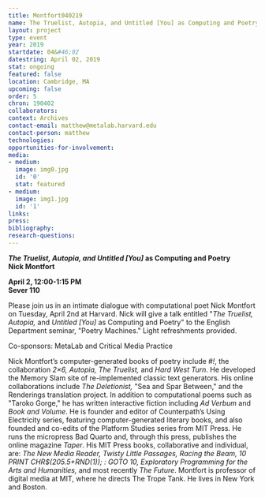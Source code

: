 ```yaml
---
title: Montfort040219
name: The Truelist, Autopia, and Untitled [You] as Computing and Poetry
layout: project
type: event
year: 2019
startdate: 04&#46;02
datestring: April 02, 2019
stat: ongoing
featured: false
location: Cambridge, MA
upcoming: false
order: 5
chron: 190402
collaborators: 
context: Archives
contact-email: matthew@metalab.harvard.edu
contact-person: matthew
technologies: 
opportunities-for-involvement: 
media:
- medium: 
  image: img0.jpg
  id: '0'
  stat: featured
- medium: 
  image: img1.jpg
  id: '1'
links: 
press: 
bibliography: 
research-questions: 
---
```


***The Truelist, Autopia, and Untitled [You]* as Computing and Poetry
<br />Nick Montfort**

**April 2, 12:00-1:15 PM<br />
Sever 110**

Please join us in an intimate dialogue with computational poet Nick Montfort on Tuesday, April 2nd at Harvard. Nick will give a talk entitled "*The Truelist, Autopia,* and *Untitled [You]* as Computing and Poetry" to the English Department seminar, "Poetry Machines." Light refreshments provided. 

Co-sponsors: MetaLab and Critical Media Practice 

Nick Montfort’s computer-generated books of poetry include *#!*, the collaboration *2×6, Autopia, The Truelist,* and *Hard West Turn*. He developed the Memory Slam site of re-implemented classic text generators. His online collaborations include *The Deletionist,* "Sea and Spar Between," and the Renderings translation project. In addition to computational poems such as "Taroko Gorge," he has written interactive fiction including *Ad Verbum* and *Book and Volume*. He is founder and editor of Counterpath’s Using Electricity series, featuring computer-generated literary books, and also founded and co-edits of the Platform Studies series from MIT Press. He runs the micropress Bad Quarto and, through this press, publishes the online magazine *Taper*. His MIT Press books, collaborative and individual, are: *The New Media Reader, Twisty Little Passages, Racing the Beam, 10 PRINT CHR$(205.5+RND(1)); : GOTO 10, Exploratory Programming for the Arts and Humanities,* and most recently *The Future*. Montfort is professor of digital media at MIT, where he directs The Trope Tank. He lives in New York and Boston.


